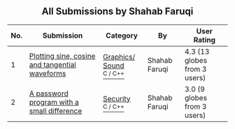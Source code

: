 ﻿<div align="center">

## All Submissions by Shahab Faruqi

</div>

No.  | Submission | Category | By   | User Rating
---- | ---------- | -------- | ---- | -----------
1 | [Plotting sine, cosine and tangential waveforms<br />](https://github.com/Planet-Source-Code/shahab-faruqi-plotting-sine-cosine-and-tangential-waveforms__3-2547) | [Graphics/ Sound<br /><sup>C / C++</sup>](../ByCategory/graphics-sound__3-15.md) | Shahab Faruqi | 4.3 (13 globes from 3 users)
2 | [A password program with a small difference<br />](https://github.com/Planet-Source-Code/shahab-faruqi-a-password-program-with-a-small-difference__3-2549) | [Security<br /><sup>C / C++</sup>](../ByCategory/security__3-14.md) | Shahab Faruqi | 3.0 (9 globes from 3 users)
